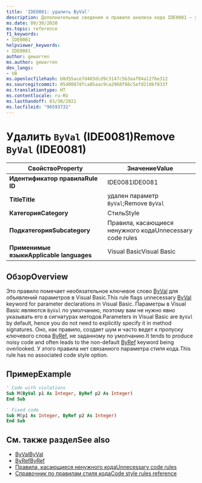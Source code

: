 ```yaml
---
title: 'IDE0081: удалить ByVal'
description: Дополнительные сведения о правиле анализа кода IDE0081 — удалить ByVal
ms.date: 09/30/2020
ms.topic: reference
f1_keywords:
- IDE0081
helpviewer_keywords:
- IDE0081
author: gewarren
ms.author: gewarren
dev_langs:
- VB
ms.openlocfilehash: b0d55ace7d403dcd9c3147c5b3aaf04a1276e312
ms.sourcegitcommit: 05d0087dfca85aac9ca2960f86c5efd218bf833f
ms.translationtype: HT
ms.contentlocale: ru-RU
ms.lasthandoff: 03/30/2021
ms.locfileid: "96593732"
---
```

# <a name="remove-byval-ide0081"></a><span data-ttu-id="7aa90-103">Удалить `ByVal` (IDE0081)</span><span class="sxs-lookup"><span data-stu-id="7aa90-103">Remove `ByVal` (IDE0081)</span></span>

|<span data-ttu-id="7aa90-104">Свойство</span><span class="sxs-lookup"><span data-stu-id="7aa90-104">Property</span></span>|<span data-ttu-id="7aa90-105">Значение</span><span class="sxs-lookup"><span data-stu-id="7aa90-105">Value</span></span>|
|-|-|
| <span data-ttu-id="7aa90-106">**Идентификатор правила**</span><span class="sxs-lookup"><span data-stu-id="7aa90-106">**Rule ID**</span></span> | <span data-ttu-id="7aa90-107">IDE0081</span><span class="sxs-lookup"><span data-stu-id="7aa90-107">IDE0081</span></span> |
| <span data-ttu-id="7aa90-108">**Title**</span><span class="sxs-lookup"><span data-stu-id="7aa90-108">**Title**</span></span> | <span data-ttu-id="7aa90-109">удален параметр `ByVal`;</span><span class="sxs-lookup"><span data-stu-id="7aa90-109">Remove `ByVal`</span></span> |
| <span data-ttu-id="7aa90-110">**Категория**</span><span class="sxs-lookup"><span data-stu-id="7aa90-110">**Category**</span></span> | <span data-ttu-id="7aa90-111">Стиль</span><span class="sxs-lookup"><span data-stu-id="7aa90-111">Style</span></span> |
| <span data-ttu-id="7aa90-112">**Подкатегория**</span><span class="sxs-lookup"><span data-stu-id="7aa90-112">**Subcategory**</span></span> | <span data-ttu-id="7aa90-113">Правила, касающиеся ненужного кода</span><span class="sxs-lookup"><span data-stu-id="7aa90-113">Unnecessary code rules</span></span> |
| <span data-ttu-id="7aa90-114">**Применимые языки**</span><span class="sxs-lookup"><span data-stu-id="7aa90-114">**Applicable languages**</span></span> | <span data-ttu-id="7aa90-115">Visual Basic</span><span class="sxs-lookup"><span data-stu-id="7aa90-115">Visual Basic</span></span> |

## <a name="overview"></a><span data-ttu-id="7aa90-116">Обзор</span><span class="sxs-lookup"><span data-stu-id="7aa90-116">Overview</span></span>

<span data-ttu-id="7aa90-117">Это правило помечает необязательное ключевое слово [ByVal](../../../visual-basic/language-reference/modifiers/byval.md) для объявлений параметров в Visual Basic.</span><span class="sxs-lookup"><span data-stu-id="7aa90-117">This rule flags unnecessary [ByVal](../../../visual-basic/language-reference/modifiers/byval.md) keyword for parameter declarations in Visual Basic.</span></span> <span data-ttu-id="7aa90-118">Параметры в Visual Basic являются `ByVal` по умолчанию, поэтому вам не нужно явно указывать его в сигнатурах методов.</span><span class="sxs-lookup"><span data-stu-id="7aa90-118">Parameters in Visual Basic are `ByVal` by default, hence you do not need to explicitly specify it in method signatures.</span></span> <span data-ttu-id="7aa90-119">Оно, как правило, создает шум и часто ведет к пропуску ключевого слова [ByRef](../../../visual-basic/language-reference/modifiers/byref.md), не заданному по умолчанию.</span><span class="sxs-lookup"><span data-stu-id="7aa90-119">It tends to produce noisy code and often leads to the non-default [ByRef](../../../visual-basic/language-reference/modifiers/byref.md) keyword being overlooked.</span></span> <span data-ttu-id="7aa90-120">У этого правила нет связанного параметра стиля кода.</span><span class="sxs-lookup"><span data-stu-id="7aa90-120">This rule has no associated code style option.</span></span>

## <a name="example"></a><span data-ttu-id="7aa90-121">Пример</span><span class="sxs-lookup"><span data-stu-id="7aa90-121">Example</span></span>

```vb
' Code with violations
Sub M(ByVal p1 As Integer, ByRef p2 As Integer)
End Sub

' Fixed code
Sub M(p1 As Integer, ByRef p2 As Integer)
End Sub
```

## <a name="see-also"></a><span data-ttu-id="7aa90-122">См. также раздел</span><span class="sxs-lookup"><span data-stu-id="7aa90-122">See also</span></span>

- [<span data-ttu-id="7aa90-123">ByVal</span><span class="sxs-lookup"><span data-stu-id="7aa90-123">ByVal</span></span>](../../../visual-basic/language-reference/modifiers/byval.md)
- [<span data-ttu-id="7aa90-124">ByRef</span><span class="sxs-lookup"><span data-stu-id="7aa90-124">ByRef</span></span>](../../../visual-basic/language-reference/modifiers/byref.md)
- [<span data-ttu-id="7aa90-125">Правила, касающиеся ненужного кода</span><span class="sxs-lookup"><span data-stu-id="7aa90-125">Unnecessary code rules</span></span>](unnecessary-code-rules.md)
- [<span data-ttu-id="7aa90-126">Справочник по правилам стиля кода</span><span class="sxs-lookup"><span data-stu-id="7aa90-126">Code style rules reference</span></span>](index.md)
